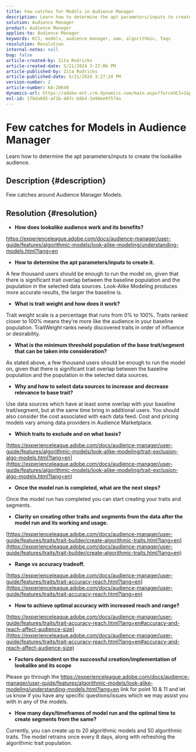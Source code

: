 ```yaml
---
title: Few catches for Models in Audience Manager
description: Learn how to determine the apt parameters/inputs to create the lookalike audience.
solution: Audience Manager
product: Audience Manager
applies-to: Audience Manager
keywords: KCS, models, audience manager, aam, algorithmic, faqs
resolution: Resolution
internal-notes: null
bug: false
article-created-by: Zita Rodricks
article-created-date: 5/21/2024 3:27:06 PM
article-published-by: Zita Rodricks
article-published-date: 5/21/2024 3:27:24 PM
version-number: 2
article-number: KA-20640
dynamics-url: https://adobe-ent.crm.dynamics.com/main.aspx?forceUCI=1&pagetype=entityrecord&etn=knowledgearticle&id=97d7de91-8617-ef11-9f89-6045bd06eea5
exl-id: 170da605-af1b-487c-b8b4-3a99ee9f574a
---
```

# Few catches for Models in Audience Manager


Learn how to determine the apt parameters/inputs to create the lookalike audience.

## Description {#description}

Few catches around Audience Manager Models.

## Resolution {#resolution}


- <b>How does lookalike audience work and its benefits?</b>


https://experienceleague.adobe.com/docs/audience-manager/user-guide/features/algorithmic-models/look-alike-modeling/understanding-models.html?lang=en

- <b>How to determine the apt parameters/inputs to create it.</b>


A few thousand users should be enough to run the model on, given that there is significant trait overlap between the baseline population and the population in the selected data sources. Look-Alike Modeling produces more accurate results, the larger the baseline is.

- <b>What is trait weight and how does it work?</b>


Trait weight scale is a percentage that runs from 0% to 100%. Traits ranked closer to 100% means they're more like the audience in your baseline population. TraitWeight ranks newly discovered traits in order of influence or desirability.

- <b>What is the minimum threshold population of the base trait/segment that can be taken into consideration?</b>


As stated above, a few thousand users should be enough to run the model on, given that there is significant trait overlap between the baseline population and the population in the selected data sources.

- <b>Why and how to select data sources to increase and decrease relevance to base trait?</b>


Use data sources which have at least some overlap with your baseline trait/segment, but at the same time bring in additional users. You should also consider the cost associated with each data feed. Cost and pricing models vary among data providers in Audience Marketplace.

- <b>Which traits to exclude and on what basis?</b>


[https://experienceleague.adobe.com/docs/audience-manager/user-guide/features/algorithmic-models/look-alike-modeling/trait-exclusion-algo-models.html?lang=en](https://experienceleague.adobe.com/docs/audience-manager/user-guide/features/algorithmic-models/look-alike-modeling/trait-exclusion-algo-models.html?lang=en)

- <b>Once the model run is completed, what are the next steps?</b>


Once the model run has completed you can start creating your traits and segments.

- <b>Clarity on creating other traits and segments from the data after the model run and its working and usage.</b>


[https://experienceleague.adobe.com/docs/audience-manager/user-guide/features/traits/trait-builder/create-algorithmic-traits.html?lang=en](https://experienceleague.adobe.com/docs/audience-manager/user-guide/features/traits/trait-builder/create-algorithmic-traits.html?lang=en)

- <b>Range vs accuracy tradeoff.</b>


[https://experienceleague.adobe.com/docs/audience-manager/user-guide/features/traits/trait-accuracy-reach.html?lang=en](https://experienceleague.adobe.com/docs/audience-manager/user-guide/features/traits/trait-accuracy-reach.html?lang=en)

- <b>How to achieve optimal accuracy with increased reach and range?</b>


[https://experienceleague.adobe.com/docs/audience-manager/user-guide/features/traits/trait-accuracy-reach.html?lang=en#accuracy-and-reach-affect-audience-size](https://experienceleague.adobe.com/docs/audience-manager/user-guide/features/traits/trait-accuracy-reach.html?lang=en#accuracy-and-reach-affect-audience-size)

- <b>Factors dependent on the successful creation/implementation of lookalike and its scope</b>


Please go through the https://experienceleague.adobe.com/docs/audience-manager/user-guide/features/algorithmic-models/look-alike-modeling/understanding-models.html?lang=en link for point 10 & 11 and let us know if you have any specific questions/issues which we may assist you with in any of the models.

- <b>How many days/timeframes of model run and the optimal time to create segments from the same?</b>


Currently, you can create up to 20 algorithmic models and 50 algorithmic traits. The model retrains once every 8 days, along with refreshing the algorithmic trait population.
